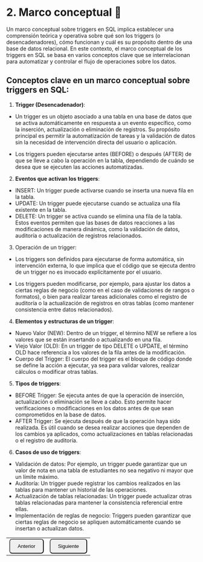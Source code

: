 # 2. Marco conceptual 📝

Un marco conceptual sobre triggers en SQL implica establecer una comprensión teórica y operativa sobre qué son los triggers (o desencadenadores), cómo funcionan y cuál es su propósito dentro de una base de datos relacional. En este contexto, el marco conceptual de los triggers en SQL se basa en varios conceptos clave que se interrelacionan para automatizar y controlar el flujo de operaciones sobre los datos.

## Conceptos clave en un marco conceptual sobre triggers en SQL:
1. **Trigger (Desencadenador)**:

- Un trigger es un objeto asociado a una tabla en una base de datos que se activa automáticamente en respuesta a un evento específico, como la inserción, actualización o eliminación de registros. Su propósito principal es permitir la automatización de tareas y la validación de datos sin la necesidad de intervención directa del usuario o aplicación.

- Los triggers pueden ejecutarse antes (BEFORE) o después (AFTER) de que se lleve a cabo la operación en la tabla, dependiendo de cuándo se desea que se ejecuten las acciones automatizadas.

2. **Eventos que activan los triggers**:
- INSERT: Un trigger puede activarse cuando se inserta una nueva fila en la tabla.
- UPDATE: Un trigger puede ejecutarse cuando se actualiza una fila existente en la tabla.
- DELETE: Un trigger se activa cuando se elimina una fila de la tabla.
Estos eventos permiten que las bases de datos reacciones a las modificaciones de manera dinámica, como la validación de datos, auditoría o actualización de registros relacionados.

3. Operación de un trigger:

- Los triggers son definidos para ejecutarse de forma automática, sin intervención externa, lo que implica que el código que se ejecuta dentro de un trigger no es invocado explícitamente por el usuario.

- Los triggers pueden modificarse, por ejemplo, para ajustar los datos a ciertas reglas de negocio (como en el caso de validaciones de rangos o formatos), o bien para realizar tareas adicionales como el registro de auditoría o la actualización de registros en otras tablas (como mantener consistencia entre datos relacionados).

4. **Elementos y estructuras de un trigger**:

- Nuevo Valor (NEW): Dentro de un trigger, el término NEW se refiere a los valores que se están insertando o actualizando en una fila.
- Viejo Valor (OLD): En un trigger de tipo DELETE o UPDATE, el término OLD hace referencia a los valores de la fila antes de la modificación.
- Cuerpo del Trigger: El cuerpo del trigger es el bloque de código donde se define la acción a ejecutar, ya sea para validar valores, realizar cálculos o modificar otras tablas.

5. **Tipos de triggers**:

- BEFORE Trigger: Se ejecuta antes de que la operación de inserción, actualización o eliminación se lleve a cabo. Esto permite hacer verificaciones o modificaciones en los datos antes de que sean comprometidos en la base de datos.
- AFTER Trigger: Se ejecuta después de que la operación haya sido realizada. Es útil cuando se desea realizar acciones que dependen de los cambios ya aplicados, como actualizaciones en tablas relacionadas o el registro de auditoría.

6. **Casos de uso de triggers**:

- Validación de datos: Por ejemplo, un trigger puede garantizar que un valor de nota en una tabla de estudiantes no sea negativo ni mayor que un límite máximo.
- Auditoría: Un trigger puede registrar los cambios realizados en las tablas para mantener un historial de las operaciones.
- Actualización de tablas relacionadas: Un trigger puede actualizar otras tablas relacionadas para mantener la consistencia referencial entre ellas.
- Implementación de reglas de negocio: Triggers pueden garantizar que ciertas reglas de negocio se apliquen automáticamente cuando se insertan o actualizan datos.

<table>
  <tr>
    <td><a href="Cap1.md"><button style="border-radius: 7px; padding: 10px 20px;">Anterior</button></a></td>
    <td><a href="Cap3.md"><button style="border-radius: 7px; padding: 10px 20px;">Siguiente</button></a></td>
  </tr>
</table>

